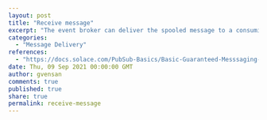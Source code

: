 ```yaml
---
layout: post
title: "Receive message"
excerpt: "The event broker can deliver the spooled message to a consuming client if:<br/>- that client has successfully established a connection to the same Message VPN;<br/>- is authorized to receive Guaranteed messages;<br/>- has created a consumer flow in that session to bind to the endpoint;<br/>- and its flow is chosen to be the active flow for the endpoint. That is, it's the flow out of all the flows currently bound to that endpoint that can deliver messages"
categories:
  - "Message Delivery"
references:
  - "https://docs.solace.com/PubSub-Basics/Basic-Guaranteed-Messsaging-Operation.htm"
date: Thu, 09 Sep 2021 00:00:00 GMT
author: gvensan
comments: true
published: true
share: true
permalink: receive-message
---
```

